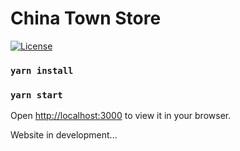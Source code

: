 # China Town Store
[![License](https://img.shields.io/badge/License-Apache_2.0-blue.svg)](https://opensource.org/licenses/Apache-2.0)

### `yarn install`

### `yarn start`

Open [http://localhost:3000](http://localhost:3000) to view it in your browser.

Website in development...
